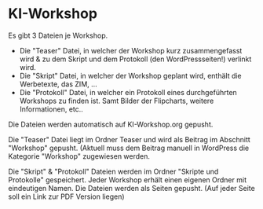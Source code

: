 # KI-Workshop
Es gibt 3 Dateien je Workshop.

- Die "Teaser" Datei, in welcher der Workshop kurz zusammengefasst wird & zu dem Skript und dem Protokoll (den WordPressseiten!) verlinkt wird.
- Die "Skript" Datei, in welcher der Workshop geplant wird, enthält die Werbetexte, das ZIM, ...
- Die "Protokoll" Datei, in welcher ein Protokoll eines durchgeführten Workshops zu finden ist. Samt Bilder der Flipcharts, weitere Informationen, etc..

Die Dateien werden automatisch auf KI-Workshop.org gepusht.

Die "Teaser" Datei liegt im Ordner Teaser und wird als Beitrag im Abschnitt "Workshop" gepusht. (Aktuell muss dem Beitrag manuell in WordPress die Kategorie "Workshop" zugewiesen werden.

Die "Skript" & "Protokoll" Dateien werden im Ordner "Skripte und Protokolle" gespeichert. Jeder Workshop erhält einen eigenen Ordner mit eindeutigen Namen. Die Dateien werden als Seiten gepusht. (Auf jeder Seite soll ein Link zur PDF Version liegen)
